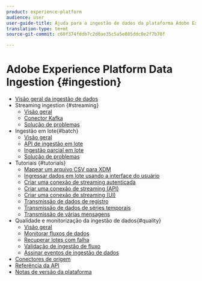 ```yaml
---
product: experience-platform
audience: user
user-guide-title: Ajuda para a ingestão de dados da plataforma Adobe Experience
translation-type: tm+mt
source-git-commit: c60f374fddb7c2d0ae35c5a5e085ddc0e2f7b78f

---
```



# Adobe Experience Platform Data Ingestion {#ingestion}

- [Visão geral da ingestão de dados](home.md)
- Streaming ingestion {#streaming}
   - [Visão geral](streaming-ingestion/overview.md)
   - [Conector Kafka](streaming-ingestion/kafka.md)
   - [Solução de problemas](streaming-ingestion/troubleshooting.md)
- Ingestão em lote{#batch}
   - [Visão geral](batch-ingestion/overview.md)
   - [API de ingestão em lote](batch-ingestion/api-overview.md)
   - [Ingestão parcial em lote](batch-ingestion/partial.md)
   - [Solução de problemas](batch-ingestion/troubleshooting.md)
- Tutoriais {#tutorials}
   - [Mapear um arquivo CSV para XDM](tutorials/map-a-csv-file.md)
   - [Ingressar dados em lote usando a interface do usuário](tutorials/ingest-batch-data.md)
   - [Criar uma conexão de streaming autenticada](tutorials/create-authenticated-streaming-connection.md)
   - [Criar uma conexão de streaming (API)](tutorials/create-streaming-connection.md)
   - [Criar uma conexão de streaming (UI)](tutorials/create-streaming-connection-ui.md)
   - [Transmissão de dados de registro](tutorials/streaming-record-data.md)
   - [Transmissão de dados de séries temporais](tutorials/streaming-time-series-data.md)
   - [Transmissão de várias mensagens](tutorials/streaming-multiple-messages.md)
- Qualidade e monitorização da ingestão de dados{#quality}
   - [Visão geral](quality/overview.md)
   - [Monitorar fluxos de dados](quality/monitor-data-flows.md)
   - [Recuperar lotes com falha](quality/retrieve-failed-batches.md)
   - [Validação de ingestão de fluxo](quality/streaming-validation.md)
   - [Assinar eventos de ingestão de dados](quality/subscribe-events.md)
- [Conectores de origem](source-connectors.md)
- [Referência da API](https://www.adobe.io/apis/experienceplatform/home/api-reference.html#!acpdr/swagger-specs/ingest-api.yaml)
- [Notas de versão da plataforma](https://www.adobe.com/go/platform-release-notes-en)